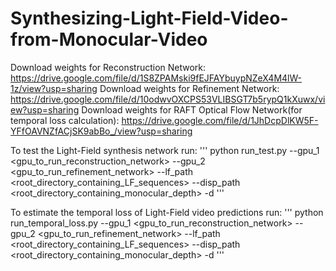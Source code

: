 # Synthesizing-Light-Field-Video-from-Monocular-Video

Download weights for Reconstruction Network: https://drive.google.com/file/d/1S8ZPAMski9fEJFAYbuypNZeX4M4lW-1z/view?usp=sharing
Download weights for Refinement Network: https://drive.google.com/file/d/10odwvOXCPS53VLIBSGT7b5rypQ1kXuwx/view?usp=sharing
Download weights for RAFT Optical Flow Network(for temporal loss calculation): https://drive.google.com/file/d/1JhDcpDlKW5F-YFfOAVNZfACjSK9abBo_/view?usp=sharing

To test the Light-Field synthesis network run:
'''
python run_test.py --gpu_1 <gpu_to_run_reconstruction_network> --gpu_2 <gpu_to_run_refinement_network> --lf_path <root_directory_containing_LF_sequences> --disp_path <root_directory_containing_monocular_depth> -d <dataset>
'''

To estimate the temporal loss of Light-Field video predictions run:
'''
python run_temporal_loss.py --gpu_1 <gpu_to_run_reconstruction_network> --gpu_2 <gpu_to_run_refinement_network> --lf_path <root_directory_containing_LF_sequences> --disp_path <root_directory_containing_monocular_depth> -d <dataset>
'''
